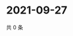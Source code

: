 # 2021-09-27

共 0 条

<!-- BEGIN -->
<!-- 最后更新时间 Mon Sep 27 2021 22:15:24 GMT+0800 (China Standard Time) -->

<!-- END -->
